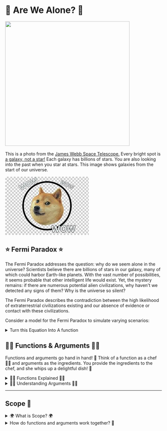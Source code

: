 # 👾 Are We Alone? 👾

<img src='space.jpeg' width="400" height="400">

This is a photo from the <a href="https://webb.nasa.gov/"> James Webb Space Telescope.</a> Every bright spot is <a href="https://physics.stackexchange.com/questions/160283/are-we-seeing-the-past-when-we-look-at-the-stars"> a galaxy, not a star!</a> Each galaxy has billions of stars. You are also looking into the past when you star at stars. This image shows galaxies from the start of our universe.

<img src="wow.jpeg">

## ⭐ Fermi Paradox ⭐

The Fermi Paradox addresses the question: why do we seem alone in the universe? Scientists believe there are billions of stars in our galaxy, many of which could harbor Earth-like planets. With the vast number of possibilities, it seems probable that other intelligent life would exist. Yet, the mystery remains: if there are numerous potential alien civilizations, why haven't we detected any signs of them? Why is the universe so silent?

The Fermi Paradox describes the contradiction between the high likelihood of extraterrestrial civilizations existing and our absence of evidence or contact with these civilizations.

Consider a model for the Fermi Paradox to simulate varying scenarios:

<details>
<summary>Turn this Equation Into A function</summary>
<img src="equation.png">
</details>

## 👩‍🍳 Functions & Arguments 🍎🥦

Functions and arguments go hand in hand! 🤝 Think of a function as a chef 👩‍🍳 and arguments as the ingredients. You provide the ingredients to the chef, and she whips up a delightful dish! 🍲

<details>
<summary>👩‍🍳 Functions Explained 👩‍🍳</summary>
A function operates like a mini-program within your main program. It allows you to bundle code, assign it a name, and utilize it multiple times. Visualize a magic box 🎁 that performs a task every time you invoke it.

<pre><code>
def greet():
    print("Hello, world!")
greet()  # This will display "Hello, world!"
</code></pre>
</details>

<details>
<summary>🍎🥦 Understanding Arguments 🍎🥦</summary>
Arguments are the special instructions 💌 you send to your function. Think of them as the specific ingredients 🍎🥦 you add to a recipe. The function processes these ingredients to produce a result.

<pre><code>
def greet(name):
    print(f"Hello, {name}!")
</code></pre>
</details>

---

## Scope 🌌

<details>
<summary>🌍 What is Scope? 🌍</summary>

Scope acts as an invisible barrier ⛩️ around segments of your code. Variables (like `x = 5`) exist within these boundaries. Python defines scope with indents (tabs).

Imagine you have a toy box 🧸 in your room. Toys inside the box can't be seen or played with by someone in the living room. Similarly, variables inside a function can't be accessed or modified by code outside the function.

<pre><code>
def my_function():
    secret_variable = "You can't see me outside the function!"
print(secret_variable)  # This will give an error! 😱
</code></pre>

But don't fret! There are ways to share variables between different parts of your code. But that's a tale for another time! 😉
</details>

<details>
<summary>How do functions and arguments work together? 🤖</summary>
You invoke functions and supply them with arguments.

<pre><code>
def make_sandwich(bread, filling):
    print(f"Here's a {filling} sandwich with {bread} bread!")
make_sandwich("whole grain", "turkey")  # This will print "Here's a turkey sandwich with whole grain bread!"
</code></pre>
</details>
